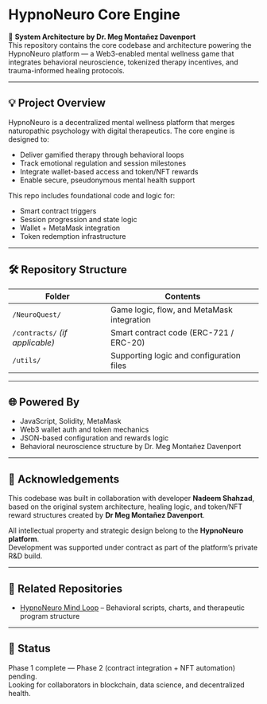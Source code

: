 # HypnoNeuro Core Engine

🧠 **System Architecture by Dr. Meg Montañez Davenport**  
This repository contains the core codebase and architecture powering the HypnoNeuro platform — a Web3-enabled mental wellness game that integrates behavioral neuroscience, tokenized therapy incentives, and trauma-informed healing protocols.

---

## 💡 Project Overview

HypnoNeuro is a decentralized mental wellness platform that merges naturopathic psychology with digital therapeutics. The core engine is designed to:

- Deliver gamified therapy through behavioral loops
- Track emotional regulation and session milestones
- Integrate wallet-based access and token/NFT rewards
- Enable secure, pseudonymous mental health support

This repo includes foundational code and logic for:
- Smart contract triggers
- Session progression and state logic
- Wallet + MetaMask integration
- Token redemption infrastructure

---

## 🛠 Repository Structure

| Folder | Contents |
|--------|----------|
| `/NeuroQuest/` | Game logic, flow, and MetaMask integration |
| `/contracts/` *(if applicable)* | Smart contract code (ERC-721 / ERC-20) |
| `/utils/` | Supporting logic and configuration files |

---

## 🌐 Powered By

- JavaScript, Solidity, MetaMask
- Web3 wallet auth and token mechanics
- JSON-based configuration and rewards logic
- Behavioral neuroscience structure by Dr. Meg Montañez Davenport

---

## 🤝 Acknowledgements

This codebase was built in collaboration with developer **Nadeem Shahzad**, based on the original system architecture, healing logic, and token/NFT reward structures created by **Dr Meg Montañez Davenport**.

All intellectual property and strategic design belong to the **HypnoNeuro platform**.  
Development was supported under contract as part of the platform’s private R&D build.



---

## 🔗 Related Repositories

- [HypnoNeuro Mind Loop](https://github.com/Where-Mental-Wellness-Meets-Metaverse/HypnoNeuro) – Behavioral scripts, charts, and therapeutic program structure

---

## 🚧 Status

Phase 1 complete — Phase 2 (contract integration + NFT automation) pending.  
Looking for collaborators in blockchain, data science, and decentralized health.

